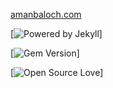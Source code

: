 [amanbaloch.com](https://www.amanbaloch.com)

[![Powered by Jekyll](https://img.shields.io/badge/powered%20by-jekyll-green.svg)]

[![Gem Version](https://badge.fury.io/rb/jekyll-theme-hacker.svg)]

[![Open Source Love](https://badges.frapsoft.com/os/v3/open-source.png?v=103)]